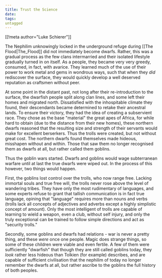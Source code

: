 ```yaml
---
title: Trust the Science
date: 
tags:
untagged
---
```

[[!meta author="Luke Schierer"]]

The Nephilim unknowingly locked in the underground refuge during [[The
Flood|The_Flood]] did not immediately become dwarfs.  Rather, this was a gradual
process as the few clans intermarried and their isolated lifestyle gradually
turned in on itself.  As a people, they became very very greedy, consumed, in
fact, with avarice.  They learned much of the use of their power to work metal
and gems in wondrous ways, such that when they *did* rediscover the surface,
they would quickly develop a well deserved reputation as craftsmen without peer.  

At some point in the distant past, not long after their re-introduction to the
surface, the dwarfish people split along clan lines, and some left their homes
and migrated north.  Dissatisfied with the inhospitable climate they found,
their descendants became determined to retake their ancestral lands.  To ensure
their victory, they had the idea of creating a subservient race.  They chose as
the base "material" the great apes of Africa, for while hard to obtain (due to
the distance from their new homes), these northern dwarfs reasoned that the
resulting size and strength of their servants would make for excellent berserkers.
Thus the trolls were created, but not without great cost.  The northern dwarfs
found themselves made hideous, misshapen without and within.  Those that saw
them no longer recognised them as dwarfs at all, but rather called them goblins.

Thus the goblin wars started.  Dwarfs and goblins would wage subterranean warfare
until at last the true dwarfs were wiped out.  In the process of this however,
two things would happen.  

First, the goblins lost control over the trolls, who now range free.  Lacking
immortal souls and true free will, the trolls never rose above the level of
wandering tribes.  They have only the most rudimentary of languages, and some
experts refuse to grant that tallish communication is in fact true language,
opining that "language" requires more than nouns and verbs (trolls lack all
concepts of adjectives and adverbs except a highly simplistic concept of
amount).  Only the most intelligent of trolls are capable of learning to wield a
weapon, even a club, without self injury, and only the truly exceptional can be
trained to follow simple directions and act as "security trolls."  

Secondly, some goblins and dwarfs had relations - war is never a pretty thing,
and these *were* once one people.  Magic does strange things, so some of these
children were viable and even fertile.  A few of them were sufficiently
"dwarfish" that though they are still called goblins today, they *look* rather
less hideous than Tolkien (for example) describes, and are capable of sufficient
civilisation that the nephilim of today no longer remember the dwarfs at all,
but rather ascribe to the goblins the full history of both peoples. 
